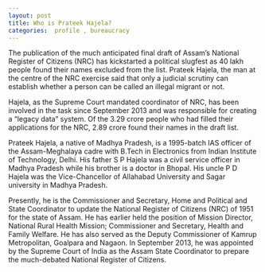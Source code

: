 ```yaml
---
layout: post
title: Who is Prateek Hajela?
categories:  profile , bureaucracy
---
```


The publication of the much anticipated final draft of Assam’s National Register of Citizens (NRC) has kickstarted a political slugfest as 40 lakh people found their names excluded from the list. Prateek Hajela, the man at the centre of the NRC exercise said that only a judicial scrutiny can establish whether a person can be called an illegal migrant or not.

Hajela, as the Supreme Court mandated coordinator of NRC, has been involved in the task since September 2013 and was responsible for creating a “legacy data” system. Of the 3.29 crore people who had filled their applications for the NRC, 2.89 crore found their names in the draft list.

Prateek Hajela, a native of Madhya Pradesh, is a 1995-batch IAS officer of the Assam-Meghalaya cadre with B.Tech in Electronics from Indian Institute of Technology, Delhi. His father S P Hajela was a civil service officer in Madhya Pradesh while his brother is a doctor in Bhopal. His uncle P D Hajela was the Vice-Chancellor of Allahabad University and Sagar university in Madhya Pradesh.

Presently, he is the Commissioner and Secretary, Home and Political and State Coordinator to update the National Register of Citizens (NRC) of 1951 for the state of Assam. He has earlier held the position of Mission Director, National Rural Health Mission; Commissioner and Secretary, Health and Family Welfare. He has also served as the Deputy Commissioner of Kamrup Metropolitan, Goalpara and Nagaon. In September 2013, he was appointed by the Supreme Court of India as the Assam State Coordinator to prepare the much-debated National Register of Citizens.